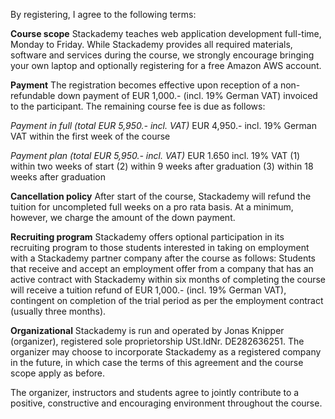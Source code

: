 By registering, I agree to the following terms:

**Course scope**
Stackademy teaches web application development full-time, Monday to Friday.
While Stackademy provides all required materials, software and services during the course, we strongly encourage bringing your own laptop and optionally registering for a free Amazon AWS account.

**Payment**
The registration becomes effective upon reception of a non-refundable down payment of 
EUR 1,000.- (incl. 19% German VAT) invoiced to the participant. The remaining course fee is due as follows:


*Payment in full (total EUR 5,950.- incl. VAT)*
EUR 4,950.- incl. 19% German VAT 
within the first week of the course


*Payment plan (total EUR 5,950.- incl. VAT)*
EUR 1.650 incl. 19% VAT
(1) within two weeks of start
(2) within 9 weeks after graduation
(3) within 18 weeks after graduation


**Cancellation policy**
After start of the course, Stackademy will refund the tuition for uncompleted full weeks on a pro rata basis. At a minimum, however, we charge the amount of the down payment.


**Recruiting program**
Stackademy offers optional participation in its recruiting program to those students interested in taking on employment with a Stackademy partner company after the course as follows:
Students that receive and accept an employment offer from a company that has an active contract with Stackademy within six months of completing the course will receive a tuition refund of EUR 1,000.- (incl. 19% German VAT), contingent on completion of the trial period as per the employment contract (usually three months).

**Organizational**
Stackademy is run and operated by Jonas Knipper (organizer), registered sole proprietorship USt.IdNr. DE282636251. The organizer may choose to incorporate Stackademy as a registered company in the future, in which case the terms of this agreement and the course scope apply as before.  

The organizer, instructors and students agree to jointly contribute to a positive, constructive and encouraging environment throughout the course.

